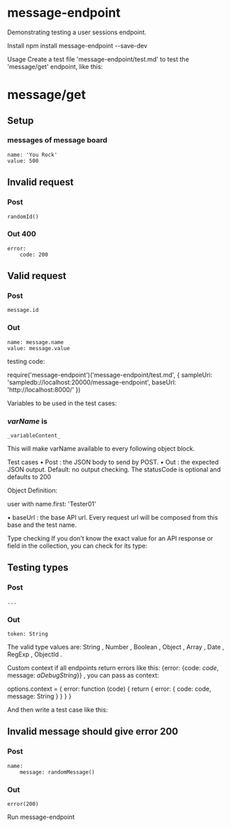 # message-endpoint
Demonstrating testing a user sessions endpoint. 

Install
 npm install message-endpoint --save-dev 

Usage
Create a test file 'message-endpoint/test.md' to test the 'message/get' endpoint, like this:
# message/get
## Setup
### messages of message board
    name: 'You Rock'
    value: 500
## Invalid request
### Post
    randomId()
### Out 400
    error:
        code: 200
## Valid request
### Post
    message.id
### Out
    name: message.name
    value: message.value

testing code:

require('message-endpoint')('message-endpoint/test.md', {
    sampleUri: 'sampledb://localhost:20000/message-endpoint',
    baseUrl: 'http://localhost:8000/'
})

Variables to be used in the test cases:
### _varName_ is
    _variableContent_

This will make varName available to every following object block.

Test cases
•  Post : the JSON body to send by POST.
•  Out : the expected JSON output. Default: no output checking. The statusCode is optional and defaults to 200

Object Definition:

user with name.first: 'Tester01'

•  baseUrl : the base API url. Every request url will be composed from this base and the test name.

Type checking
If you don't know the exact value for an API response or field in the collection, you can check for its type:
## Testing types
### Post
    ...
### Out
    token: String

The valid type values are:  String ,  Number ,  Boolean ,  Object ,  Array ,  Date ,  RegExp ,  ObjectId .

Custom context
if all endpoints return errors like this:  {error: {code: _code_, message: _aDebugString_}} , you can pass as context:

options.context = {
    error: function (code) {
        return {
            error: {
                code: code,
                message: String
            }
        }
    }
}

And then write a test case like this:
## Invalid message should give error 200
### Post
    name:
        message: randomMessage()
### Out
    error(200)


Run message-endpoint

